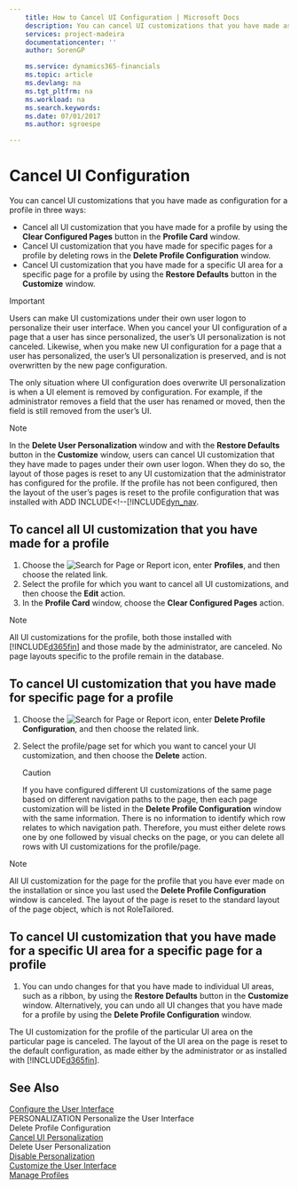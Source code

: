 ```yaml
---
    title: How to Cancel UI Configuration | Microsoft Docs
    description: You can cancel UI customizations that you have made as configuration for a profile in three ways:
    services: project-madeira
    documentationcenter: ''
    author: SorenGP

    ms.service: dynamics365-financials
    ms.topic: article
    ms.devlang: na
    ms.tgt_pltfrm: na
    ms.workload: na
    ms.search.keywords:
    ms.date: 07/01/2017
    ms.author: sgroespe

---
```

# Cancel UI Configuration
You can cancel UI customizations that you have made as configuration for a profile in three ways:  

-   Cancel all UI customization that you have made for a profile by using the **Clear Configured Pages** button in the **Profile Card** window.  
-   Cancel UI customization that you have made for specific pages for a profile by deleting rows in the **Delete Profile Configuration** window.  
-   Cancel UI customization that you have made for a specific UI area for a specific page for a profile by using the **Restore Defaults** button in the **Customize** window.

> [!IMPORTANT]  
>  Users can make UI customizations under their own user logon to personalize their user interface. When you cancel your UI configuration of a page that a user has since personalized, the user’s UI personalization is not canceled. Likewise, when you make new UI configuration for a page that a user has personalized, the user’s UI personalization is preserved, and is not overwritten by the new page configuration.  
>   
>  The only situation where UI configuration does overwrite UI personalization is when a UI element is removed by configuration. For example, if the administrator removes a field that the user has renamed or moved, then the field is still removed from the user’s UI.  

> [!NOTE]  
>  In the **Delete User Personalization** window and with the **Restore Defaults** button in the **Customize** window, users can cancel UI customization that they have made to pages under their own user logon. When they do so, the layout of those pages is reset to any UI customization that the administrator has configured for the profile. If the profile has not been configured, then the layout of the user’s pages is reset to the profile configuration that was installed with ADD INCLUDE<!--[!INCLUDE[dyn_nav](../../includes/how-to-cancel-ui-personalization.md).

## To cancel all UI customization that you have made for a profile  

1.  Choose the ![Search for Page or Report](media/ui-search/search_small.png "Search for Page or Report icon") icon, enter **Profiles**, and then choose the related link.  
2.  Select the profile for which you want to cancel all UI customizations, and then choose the **Edit** action.  
3.  In the **Profile Card** window, choose the **Clear Configured Pages** action.  

> [!NOTE]  
>  All UI customizations for the profile, both those installed with [!INCLUDE[d365fin](includes/d365fin_md.md)] and those made by the administrator, are canceled. No page layouts specific to the profile remain in the database.  

## To cancel UI customization that you have made for specific page for a profile  

1.  Choose the ![Search for Page or Report](media/ui-search/search_small.png "Search for Page or Report icon") icon, enter **Delete Profile Configuration**, and then choose the related link.  
2.  Select the profile/page set for which you want to cancel your UI customization, and then choose the **Delete** action.  

    > [!CAUTION]  
    >  If you have configured different UI customizations of the same page based on different navigation paths to the page, then each page customization will be listed in the **Delete Profile Configuration** window with the same information. There is no information to identify which row relates to which navigation path. Therefore, you must either delete rows one by one followed by visual checks on the page, or you can delete all rows with UI customizations for the profile/page.  

> [!NOTE]  
>  All UI customization for the page for the profile that you have ever made on the installation or since you last used the **Delete Profile Configuration** window is canceled. The layout of the page is reset to the standard layout of the page object, which is not RoleTailored.  

## To cancel UI customization that you have made for a specific UI area for a specific page for a profile  

1.  You can undo changes for that you have made to individual UI areas, such as a ribbon, by using the **Restore Defaults** button in the **Customize** window. Alternatively, you can undo all UI changes that you have made for a profile by using the **Delete Profile Configuration** window.  

The UI customization for the profile of the particular UI area on the particular page is canceled. The layout of the UI area on the page is reset to the default configuration, as made either by the administrator or as installed with [!INCLUDE[d365fin](includes/d365fin_md.md)].  

## See Also  
 [Configure the User Interface](../configure-the-user-interface.md)   
 PERSONALIZATION Personalize the User Interface   
 Delete Profile Configuration   
 [Cancel UI Personalization](../how-to-cancel-ui-personalization.md)   
 Delete User Personalization   
 [Disable Personalization](../how-to-disable-personalization.md)   
 [Customize the User Interface](../customize-the-user-interface.md)   
 [Manage Profiles](../manage-profiles.md)
